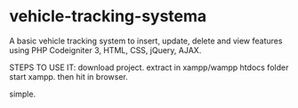 # vehicle-tracking-systema
A basic vehicle tracking system to insert, update, delete and view features using PHP Codeigniter 3, HTML, CSS, jQuery, AJAX.

STEPS TO USE IT:
download project.
extract in xampp/wampp htdocs folder
start xampp.
then hit in browser.

simple.
